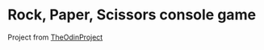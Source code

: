 Rock, Paper, Scissors console game
===
Project from [TheOdinProject](https://www.theodinproject.com/)


